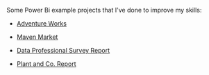 Some Power Bi example projects that I've done to improve my skills:

 - [Adventure Works](https://app.powerbi.com/groups/me/reports/34bd3f33-13a2-4590-8180-d4df28f4a815/ReportSectiond37d0204cdcccd606847?bookmarkGuid=ae4df6d8-4238-4076-832f-babebfe36fe2&bookmarkUsage=1&ctid=164e1b0e-c8e5-41a9-9bbb-6f7ed40eef04&portalSessionId=917cbdc6-f606-4195-8bac-f44c66e7b9d3&fromEntryPoint=export.md)

 - [Maven Market](https://app.powerbi.com/groups/me/reports/23dc9ccf-22c3-4210-9334-f695afb8ea6e/ReportSection?bookmarkGuid=bd0b9f17-d7c1-457f-931f-5ca442241fb9&bookmarkUsage=1&ctid=164e1b0e-c8e5-41a9-9bbb-6f7ed40eef04&portalSessionId=917cbdc6-f606-4195-8bac-f44c66e7b9d3&fromEntryPoint=export.md)

 - [Data Professional Survey Report](https://app.powerbi.com/groups/me/reports/2bde833c-3d5d-4eec-b50c-84d7fe67acf2/ReportSection?bookmarkGuid=b844dc8a-b802-48b4-bd18-e8e8a0f8abd2&bookmarkUsage=1&ctid=164e1b0e-c8e5-41a9-9bbb-6f7ed40eef04&portalSessionId=0dc05f4d-364f-45f4-9131-168717511d7a&fromEntryPoint=export.md)

 - [Plant and Co. Report](https://app.powerbi.com/groups/me/reports/35583dd6-9c63-4f34-99c5-dfdb5d6b4860/ReportSection?bookmarkGuid=aaeaeac1-4042-46b2-8a1c-ea81d0958c35&bookmarkUsage=1&ctid=164e1b0e-c8e5-41a9-9bbb-6f7ed40eef04&portalSessionId=ee5a9cb8-d7f5-46f0-bc0d-bb8db3c726d3&fromEntryPoint=export.md)


